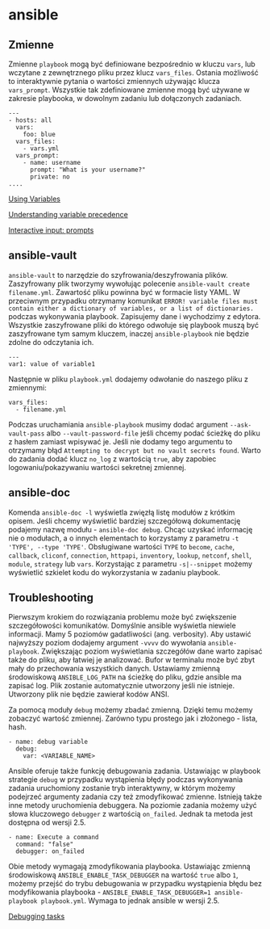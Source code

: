 # ansible

## Zmienne

Zmienne `playbook` mogą być definiowane bezpośrednio w kluczu `vars`, lub wczytane z zewnętrznego pliku przez klucz `vars_files`. Ostania możliwość to interaktywnie pytania o wartości zmiennych używając klucza `vars_prompt`. Wszystkie tak zdefiniowane zmienne mogą być używane w zakresie playbooka, w dowolnym zadaniu lub dołączonych zadaniach.

```
---
- hosts: all
  vars:
    foo: blue
  vars_files:
    - vars.yml
  vars_prompt:
    - name: username
      prompt: "What is your username?"
      private: no
....
```

[Using Variables](https://docs.ansible.com/ansible/latest/user_guide/playbooks_variables.html)

[Understanding variable precedence](https://docs.ansible.com/ansible/latest/user_guide/playbooks_variables.html#understanding-variable-precedence)

[Interactive input: prompts](https://docs.ansible.com/ansible/latest/user_guide/playbooks_prompts.html)

## ansible-vault

`ansible-vault` to narzędzie do szyfrowania/deszyfrowania plików. Zaszyfrowany plik tworzymy wywołując polecenie `ansible-vault create filename.yml`. Zawartość pliku powinna być w formacie listy YAML. W przeciwnym przypadku otrzymamy komunikat `ERROR! variable files must contain either a dictionary of variables, or a list of dictionaries.` podczas wykonywania playbook. Zapisujemy dane i wychodzimy z edytora. Wszystkie zaszyfrowane pliki do którego odwołuje się playbook muszą być zaszyfrowane tym samym kluczem, inaczej `ansible-playbook` nie będzie zdolne do odczytania ich.

```
---
var1: value of variable1
```

Następnie w pliku `playbook.yml` dodajemy odwołanie do naszego pliku z zmiennymi:
```
vars_files:
  - filename.yml
```

Podczas uruchamiania `ansible-playbook` musimy dodać argument `--ask-vault-pass` albo `--vault-password-file` jeśli chcemy podać ścieżkę do pliku z hasłem zamiast wpisywać je. Jeśli nie dodamy tego argumentu to otrzymamy błąd `Attempting to decrypt but no vault secrets found`.
Warto do zadania dodać klucz `no_log` z wartością `true`, aby zapobiec logowaniu/pokazywaniu wartości sekretnej zmiennej.

## ansible-doc

Komenda `ansible-doc -l` wyświetla zwięzłą listę modułów z krótkim opisem. Jeśli chcemy wyświetlić bardziej szczegółową dokumentację podajemy nazwę modułu - `ansible-doc debug`. Chcąc uzyskać informację nie o modułach, a o innych elementach to korzystamy z parametru `-t 'TYPE', --type 'TYPE'`. Obsługiwane wartości `TYPE` to `become`, `cache`, `callback`, `cliconf`, `connection`, `httpapi`, `inventory`, `lookup`, `netconf`,  `shell`,  `module`, `strategy` lub `vars`. Korzystając z parametru `-s|--snippet` możemy wyświetlić szkielet kodu do wykorzystania w zadaniu playbook.


## Troubleshooting

Pierwszym krokiem do rozwiązania problemu może być zwiększenie szczegółowości komunikatów. Domyślnie ansible wyświetla niewiele informacji. Mamy 5 poziomów gadatliwości (ang. verbosity). Aby ustawić najwyższy poziom dodajemy argument `-vvvv` do wywołania `ansible-playbook`. Zwiększając poziom wyświetlania szczegółów dane warto zapisać także do pliku, aby łatwiej je analizować. Bufor w terminalu może być zbyt mały do przechowania wszystkich danych. Ustawiamy zmienną środowiskową `ANSIBLE_LOG_PATH` na ścieżkę do pliku, gdzie ansible ma zapisać log. Plik zostanie automatycznie utworzony jeśli nie istnieje. Utworzony plik nie będzie zawierał kodów ANSI.

Za pomocą moduły `debug` możemy zbadać zmienną. Dzięki temu możemy zobaczyć wartość zmiennej. Zarówno typu prostego jak i złożonego - lista, hash.

```
- name: debug variable
  debug:
    var: <VARIABLE_NAME>
```

Ansible oferuje także funkcję debugowania zadania. Ustawiając w playbook strategie `debug` w przypadku wystąpienia błędy podczas wykonywania zadania uruchomiony zostanie tryb interaktywny, w którym możemy podejrzeć argumenty zadania czy też zmodyfikować zmienne. Istnieją także inne metody uruchomienia debuggera. Na poziomie zadania możemy użyć słowa kluczowego `debugger` z wartością `on_failed`. Jednak ta metoda jest dostępna od wersji 2.5.

```
- name: Execute a command
  command: "false"
  debugger: on_failed
```

Obie metody wymagają zmodyfikowania playbooka. Ustawiając zmienną środowiskową `ANSIBLE_ENABLE_TASK_DEBUGGER` na wartość `true` albo `1`, możemy przejść do trybu debugowania w przypadku wystąpienia błędu bez modyfikowania playbooka - `ANSIBLE_ENABLE_TASK_DEBUGGER=1 ansible-playbook playbook.yml`. Wymaga to jednak ansible w wersji 2.5.

[Debugging tasks](https://docs.ansible.com/ansible/latest/user_guide/playbooks_debugger.html)
